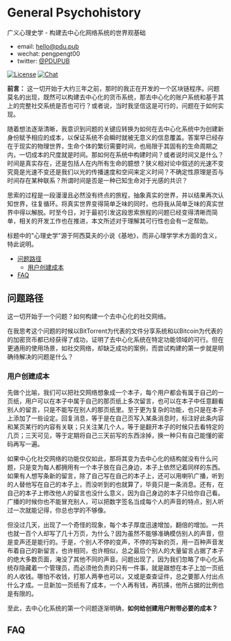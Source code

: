 # General Psychohistory
广义心理史学 - 构建去中心化网络系统的世界观基础

* email: hello@pdu.pub
* wechat: pengpengt00
* twitter: [@PDUPUB](https://twitter.com/pdupub)

[![License](https://img.shields.io/badge/license-GPL%20v3-blue.svg)](LICENSE)
[![Chat](https://img.shields.io/badge/gitter-Docs%20chat-4AB495.svg)](https://gitter.im/pdupub/Welcome)

**前言：** 这一切开始于大约三年之前，那时的我正在开发的一个区块链程序。问题莫名的出现，既然可以构建去中心化的货币系统，那去中心化的账户系统和基于其上的完整社交系统是否也可行？或者说，当时我坚信这是可行的，问题在于如何实现。

随着想法逐渐清晰，我意识到问题的关键应转换为如何在去中心化系统中为创建新身份赋予相应的成本，以保证系统不会瞬时就被无意义的信息覆盖。答案早已经存在于现实的物理世界，生命个体的繁衍需要时间，也局限于其固有的生命周期之内，一切成本的尺度就是时间。那如何在系统中构建时间？或者说时间又是什么？时间是真实存在，还是包括人在内所有生命的臆想？狭义相对论中叙述的光速不变究竟是光速不变还是我们以光的传播速度和空间来定义时间？不确定性原理是否与时间存在某种联系？所谓时间是否是一种已知生命对于光感的共识？

思索的过程是一段漫漫且必然没有终点的旅程，抽象真实的世界，并以结果再次认知世界，往复循环。将真实世界变得简单乏味的同时，也将我从简单乏味的真实世界中得以解脱。时至今日，对于最初引发这段思索旅程的问题已经变得清晰而简单，相关的开发工作也在推进，本文所述对于理解其可行性也会有一定帮助。

标题中的"心理史学"源于阿西莫夫的小说《基地》，而非心理学学术方面的含义，特此说明。

<!-- MarkdownTOC depth=4 autolink=true bracket=round list_bullets="-*+" -->
- [问题路径](#问题路径)
  * [用户创建成本](#用户创建成本) 
- [FAQ](#faq)
<!-- /MarkdownTOC -->

## 问题路径

这一切开始于一个问题？如何构建一个去中心化的社交网络。

在我思考这个问题的时候以BitTorrent为代表的文件分享系统和以Bitcoin为代表的的加密货币都已经获得了成功，证明了去中心化系统在特定功能领域的可行。但在更通用的使用场景，如社交网络，却缺乏成功的案例，而尝试构建的第一步就是明确待解决的问题是什么？

### 用户创建成本

先做个比喻，我们可以把社交网络想象成一个本子，每个用户都会有属于自己的一页纸，用户可以在本子中属于自己的那页纸上多次留言，也可以在本子中任意翻看别人的留言，只是不能写在别人的那页纸里。至于更为复杂的功能，也只是在本子上添加了一些设定。回复消息，等于是在自己页写入某条消息时，标注好此条内容和某页某行的内容有关联；只关注某几个人，等于是翻开本子的时候只去看特定的几页；三天可见，等于定期将自己三天前写的东西涂掉，换一种只有自己能懂的密码再写一遍。

如果中心化社交网络的功能仅仅如此，那将其变为去中心化的结构就没有什么问题，只是变为每人都拥用有一个本子放在自己身边，本子上依然记着同样的东西。如果有人想写条新的留言，除了自己写在自己的本子上，还可以用喇叭广播，听到的人替他写在自己的本子上，而没听到的也就算了，毕竟只是一条消息。还有，在自己的本子上修改他人的留言也没什么意义，因为自己身边的本子只给你自己看。广播的时候你也不能冒充别人，可以把数字签名当成每个人的声音的特点，别人听过一次就能记得，你总也学的不够像。

但没过几天，出现了一个奇怪的现象，每个本子厚度迅速增加，翻倍的增加。一共也就一百个人却写了几十万页，为什么？因为虽然不能够准确模仿别人的声音，但是变声还是能行的。于是，个别人不停的变声，不停的写新的页，用一百种声音发布着自己的新留言，也许相同，也许相似，总之最后个别人的大量留言占据了本子的绝大多数页面，淹没了其他不同的声音。问题出现了，因为我们忽略了中心化系统存隐藏着一个管理员，而必须他负责的只有一件事，就是跟想在本子上加一页纸的人收钱。哪怕不收钱，打那人两拳也可以，又或是查查证件，总之要那人付出点什么才成。一旦新加一页纸有了成本，一个人再有钱，再抗揍，他所占据的比例也是有限的。

至此，去中心化系统的第一个问题逐渐明确，**如何给创建用户附带必要的成本？**

## FAQ

